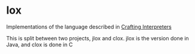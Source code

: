 # lox
Implementations of the language described in [Crafting Interpreters](http://www.craftinginterpreters.com/)

This is split between two projects, jlox and clox. jlox is the version done in Java, and clox is done in C
